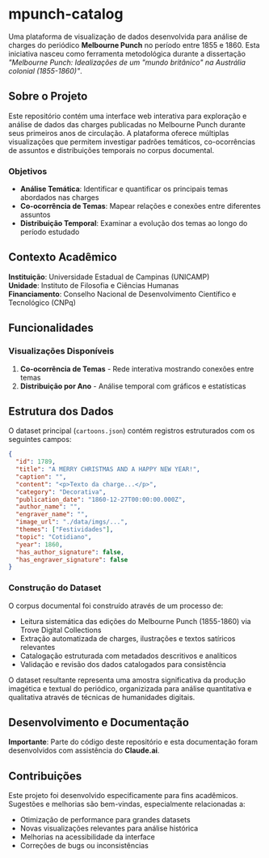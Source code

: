 # mpunch-catalog

Uma plataforma de visualização de dados desenvolvida para análise de charges do periódico **Melbourne Punch** no período entre 1855 e 1860. Esta iniciativa nasceu como ferramenta metodológica durante a dissertação *"Melbourne Punch: Idealizações de um "mundo britânico" na Austrália colonial (1855-1860)"*.

## Sobre o Projeto
Este repositório contém uma interface web interativa para exploração e análise de dados das charges publicadas no Melbourne Punch durante seus primeiros anos de circulação. A plataforma oferece múltiplas visualizações que permitem investigar padrões temáticos, co-ocorrências de assuntos e distribuições temporais no corpus documental.

### Objetivos
- **Análise Temática**: Identificar e quantificar os principais temas abordados nas charges
- **Co-ocorrência de Temas**: Mapear relações e conexões entre diferentes assuntos
- **Distribuição Temporal**: Examinar a evolução dos temas ao longo do período estudado

## Contexto Acadêmico
**Instituição**: Universidade Estadual de Campinas (UNICAMP)  
**Unidade**: Instituto de Filosofia e Ciências Humanas  
**Financiamento**: Conselho Nacional de Desenvolvimento Científico e Tecnológico (CNPq)

## Funcionalidades
### Visualizações Disponíveis

1. **Co-ocorrência de Temas** - Rede interativa mostrando conexões entre temas
2. **Distribuição por Ano** - Análise temporal com gráficos e estatísticas

## Estrutura dos Dados

O dataset principal (`cartoons.json`) contém registros estruturados com os seguintes campos:


```json
{
  "id": 1789,
  "title": "A MERRY CHRISTMAS AND A HAPPY NEW YEAR!",
  "caption": "",
  "content": "<p>Texto da charge...</p>",
  "category": "Decorativa",
  "publication_date": "1860-12-27T00:00:00.000Z",
  "author_name": "",
  "engraver_name": "",
  "image_url": "./data/imgs/...",
  "themes": ["Festividades"],
  "topic": "Cotidiano",
  "year": 1860,
  "has_author_signature": false,
  "has_engraver_signature": false
}
```

### Construção do Dataset
O corpus documental foi construído através de um processo de:

- Leitura sistemática das edições do Melbourne Punch (1855-1860) via Trove Digital Collections
- Extração automatizada de charges, ilustrações e textos satíricos relevantes
- Catalogação estruturada com metadados descritivos e analíticos
- Validação e revisão dos dados catalogados para consistência

O dataset resultante representa uma amostra significativa da produção imagética e textual do periódico, organizizada para análise quantitativa e qualitativa através de técnicas de humanidades digitais.

## Desenvolvimento e Documentação

**Importante**: Parte do código deste repositório e esta documentação foram desenvolvidos com assistência do **Claude.ai**.

## Contribuições

Este projeto foi desenvolvido especificamente para fins acadêmicos. Sugestões e melhorias são bem-vindas, especialmente relacionadas a:

- Otimização de performance para grandes datasets
- Novas visualizações relevantes para análise histórica
- Melhorias na acessibilidade da interface
- Correções de bugs ou inconsistências